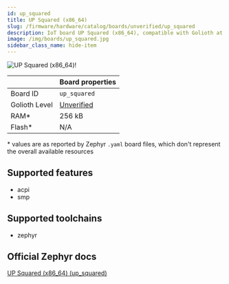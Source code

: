 ```yaml
---
id: up_squared
title: UP Squared (x86_64)
slug: /firmware/hardware/catalog/boards/unverified/up_squared
description: IoT board UP Squared (x86_64), compatible with Golioth at unverified level.
image: /img/boards/up_squared.jpg
sidebar_class_name: hide-item
---
```


[//]: # (This is an auto-generated file, do not edit! Changes to it will be lost upon re-generation)

![UP Squared (x86_64)!](/img/boards/up_squared.jpg "UP Squared (x86_64)")

|                | Board properties     |
| -------------  | -------------------- |
| Board ID       | `up_squared` |
| Golioth Level  | [Unverified](/firmware/hardware#unverified-boards) |
| RAM*           | 256 kB |
| Flash*         | N/A |

\* values are as reported by Zephyr `.yaml` board files, which don't represent the overall available resources



## Supported features

* acpi
* smp

## Supported toolchains

* zephyr

## Official Zephyr docs

[UP Squared (x86_64) (up_squared)](https://docs.zephyrproject.org/latest/boards/up-bridge-the-gap/up_squared/doc/index.html)
